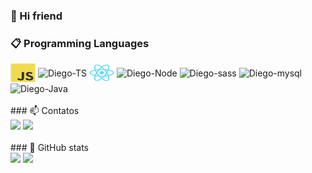 ### 👋 Hi friend

<!--
**frst157/frst157** is a ✨ _special_ ✨ repository because its `README.md` (this file) appears on your GitHub profile.

Here are some ideas to get you started:

- 🔭 I’m currently working on ...
- 🌱 I’m currently learning ...
- 👯 I’m looking to collaborate on ...
- 🤔 I’m looking for help with ...
- 💬 Ask me about ...
- 📫 How to reach me: ...
- 😄 Pronouns: ...
- ⚡ Fun fact: ...
-->
### 📋 Programming Languages
<div styles="display: inline-block;">
<img align="center" alt="Diego-Js" height="30" width="40" src="https://raw.githubusercontent.com/devicons/devicon/master/icons/javascript/javascript-original.svg">
<img align="center" alt="Diego-TS" height="30" width="40" src="https://cdn.jsdelivr.net/gh/devicons/devicon/icons/typescript/typescript-original.svg" />
<img align="center" alt="Diego-React" height="30" width="40" src="https://raw.githubusercontent.com/devicons/devicon/master/icons/react/react-original.svg">
<img align="center" alt="Diego-Node" height="30" width="40" src="https://cdn.jsdelivr.net/gh/devicons/devicon/icons/nodejs/nodejs-original-wordmark.svg" />
<img align="center" alt="Diego-sass" height="30" width="40" src="https://cdn.jsdelivr.net/gh/devicons/devicon/icons/sass/sass-original.svg" />
<img align="center" alt="Diego-mysql" height="30" width="40" src="https://cdn.jsdelivr.net/gh/devicons/devicon/icons/mysql/mysql-original.svg" />
  <img align="center" alt="Diego-Java" height="30" width="40" src="https://cdn.jsdelivr.net/gh/devicons/devicon/icons/java/java-original.svg" />
<br/>
<br/>
### 📫 Contatos
<br/>
<a href="https://instagram.com/diego_planinscheck" target="_blank"><img src="https://img.shields.io/badge/-Instagram-%23E4405F?style=for-the badge&logo=instagram&logoColor=white" target="_blank"></a>
<a href="mailto:diego.planichek@gmail.com" target="_blank"><img src="https://img.shields.io/badge/-Gmail-%23222?style=for-the-badge&logo=gmail&logoColor=white" target="_blank"></a>
<br/>
<br/>
### 🎯 GitHub stats
<br/>
<div align="start">
<img height="180em" src="https://github-readme-stats.vercel.app/api?username=DiegoPlaninscheck&show_icons=true&include_all_commits=true&count_private=true" />
<img height="180em" src="https://github-readme-stats.vercel.app/api/top-langs/?username=DiegoPlaninscheck&layout=compact&langs_count=10&count_private=true" />
</div>
